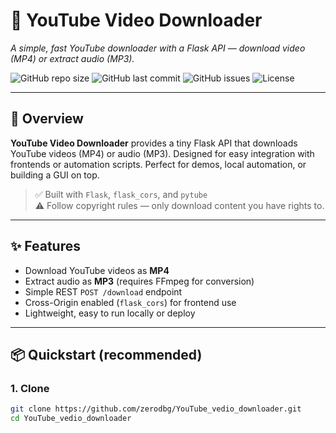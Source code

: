 # 🎥 YouTube Video Downloader
*A simple, fast YouTube downloader with a Flask API — download video (MP4) or extract audio (MP3).*  

![GitHub repo size](https://img.shields.io/github/repo-size/zerodbg/YouTube_vedio_downloader?style=for-the-badge&color=red)
![GitHub last commit](https://img.shields.io/github/last-commit/zerodbg/YouTube_vedio_downloader?style=for-the-badge&color=green)
![GitHub issues](https://img.shields.io/github/issues/zerodbg/YouTube_vedio_downloader?style=for-the-badge&color=yellow)
![License](https://img.shields.io/github/license/zerodbg/YouTube_vedio_downloader?style=for-the-badge&color=blue)

---

## 🚀 Overview
**YouTube Video Downloader** provides a tiny Flask API that downloads YouTube videos (MP4) or audio (MP3). Designed for easy integration with frontends or automation scripts. Perfect for demos, local automation, or building a GUI on top.

> ✅ Built with `Flask`, `flask_cors`, and `pytube`  
> ⚠️ Follow copyright rules — only download content you have rights to.

---

## ✨ Features
- Download YouTube videos as **MP4**
- Extract audio as **MP3** (requires FFmpeg for conversion)
- Simple REST `POST /download` endpoint
- Cross-Origin enabled (`flask_cors`) for frontend use
- Lightweight, easy to run locally or deploy

---

## 📦 Quickstart (recommended)
### 1. Clone
```bash
git clone https://github.com/zerodbg/YouTube_vedio_downloader.git
cd YouTube_vedio_downloader
